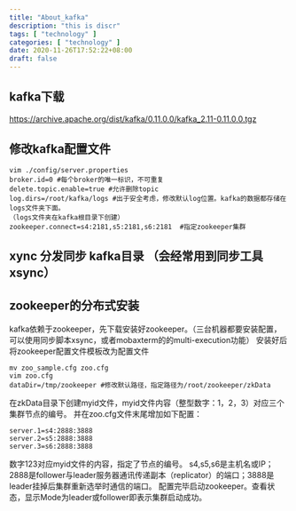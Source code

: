 ```yaml
---
title: "About_kafka"
description: "this is discr"
tags: [ "technology" ]
categories: [ "technology" ]
date: 2020-11-26T17:52:22+08:00
draft: false
---
```


## kafka下载
https://archive.apache.org/dist/kafka/0.11.0.0/kafka_2.11-0.11.0.0.tgz

## 修改kafka配置文件
```
vim ./config/server.properties
broker.id=0 #每个broker的唯一标识，不可重复
delete.topic.enable=true #允许删除topic
log.dirs=/root/kafka/logs #出于安全考虑，修改默认log位置。kafka的数据都存储在logs文件夹下面。
（logs文件夹在kafka根目录下创建）
zookeeper.connect=s4:2181,s5:2181,s6:2181  #指定zookeeper集群
```

## xync 分发同步 kafka目录 （会经常用到同步工具xsync）

## zookeeper的分布式安装
kafka依赖于zookeeper，先下载安装好zookeeper。（三台机器都要安装配置，可以使用同步脚本xsync，或者mobaxterm的的multi-execution功能）
安装好后将zookeeper配置文件模板改为配置文件
```
mv zoo_sample.cfg zoo.cfg
vim zoo.cfg
dataDir=/tmp/zookeeper #修改默认路径，指定路径为/root/zookeeper/zkData

```
在zkData目录下创建myid文件，myid文件内容（整型数字：1，2，3）对应三个集群节点的编号。
并在zoo.cfg文件末尾增加如下配置：
```
server.1=s4:2888:3888
server.2=s5:2888:3888
server.3=s6:2888:3888
```
数字123对应myid文件的内容，指定了节点的编号。
s4,s5,s6是主机名或IP；2888是follower与leader服务器通讯传递副本（replicator）的端口；3888是leader挂掉后集群重新选举时通信的端口。
配置完毕启动zookeeper。查看状态，显示Mode为leader或follower即表示集群启动成功。